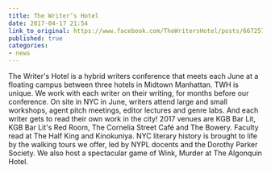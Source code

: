 ```yaml
---
title: The Writer’s Hotel
date: 2017-04-17 21:54
link_to_original: https://www.facebook.com/TheWritersHotel/posts/667257483445275
published: true
categories:
- news
---
```



The Writer's Hotel is a hybrid writers conference that meets each June at a floating campus between three hotels in Midtown Manhattan. TWH is unique. We work with each writer on their writing, for months before our conference. On site in NYC in June, writers attend large and small workshops, agent pitch meetings, editor lectures and genre labs. And each writer gets to read their own work in the city! 2017 venues are KGB Bar Lit, KGB Bar Lit's Red Room, The Cornelia Street Café and The Bowery. Faculty read at The Half King and Kinokuniya. NYC literary history is brought to life by the walking tours we offer, led by NYPL docents and the Dorothy Parker Society. We also host a spectacular game of Wink, Murder at The Algonquin Hotel.